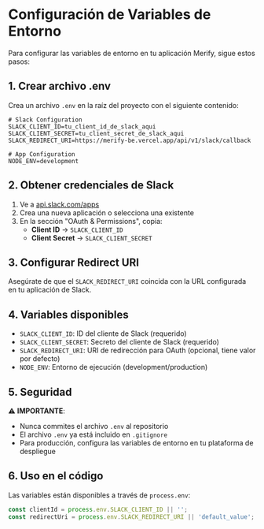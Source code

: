 # Configuración de Variables de Entorno

Para configurar las variables de entorno en tu aplicación Merify, sigue estos pasos:

## 1. Crear archivo .env

Crea un archivo `.env` en la raíz del proyecto con el siguiente contenido:

```env
# Slack Configuration
SLACK_CLIENT_ID=tu_client_id_de_slack_aqui
SLACK_CLIENT_SECRET=tu_client_secret_de_slack_aqui
SLACK_REDIRECT_URI=https://merify-be.vercel.app/api/v1/slack/callback

# App Configuration
NODE_ENV=development
```

## 2. Obtener credenciales de Slack

1. Ve a [api.slack.com/apps](https://api.slack.com/apps)
2. Crea una nueva aplicación o selecciona una existente
3. En la sección "OAuth & Permissions", copia:
   - **Client ID** → `SLACK_CLIENT_ID`
   - **Client Secret** → `SLACK_CLIENT_SECRET`

## 3. Configurar Redirect URI

Asegúrate de que el `SLACK_REDIRECT_URI` coincida con la URL configurada en tu aplicación de Slack.

## 4. Variables disponibles

- `SLACK_CLIENT_ID`: ID del cliente de Slack (requerido)
- `SLACK_CLIENT_SECRET`: Secreto del cliente de Slack (requerido)
- `SLACK_REDIRECT_URI`: URI de redirección para OAuth (opcional, tiene valor por defecto)
- `NODE_ENV`: Entorno de ejecución (development/production)

## 5. Seguridad

⚠️ **IMPORTANTE**:

- Nunca commites el archivo `.env` al repositorio
- El archivo `.env` ya está incluido en `.gitignore`
- Para producción, configura las variables de entorno en tu plataforma de despliegue

## 6. Uso en el código

Las variables están disponibles a través de `process.env`:

```typescript
const clientId = process.env.SLACK_CLIENT_ID || '';
const redirectUri = process.env.SLACK_REDIRECT_URI || 'default_value';
```
